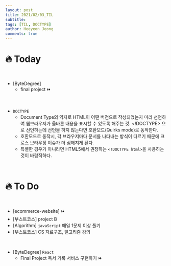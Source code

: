 ```yaml
---
layout: post
title: 2021/02/03_TIL
subtitle:
tags: [TIL, DOCTYPE]
author: Heeyeon Jeong
comments: true
---
```


# 🔥 Today

<br>

- [ByteDegree]
  - final project ⏩

<br>

- `DOCTYPE`
  - Document Type의 약자로 HTML이 어떤 버전으로 작성되었는지 미리 선언하여 웹브라우저가 올바른 내용을 표시할 수 있도록 해주는 것. <!DOCTYPE> 으로 선언하는데 선언을 하지 않는다면 호환모드(Quirks mode)로 동작한다.
  - 호환모드로 동작시, 각 브라우저마다 문서를 나타내는 방식이 다르기 때문에 크로스 브라우징 이슈가 더 심해지게 된다.
  - 특별한 경우가 아니라면 HTML5에서 권장하는 `<!DOCTYPE html>`을 사용하는 것이 바람직하다.

<br>

# 🔥 To Do

<br>

- [ecommerce-website] ⏩
- [부스트코스] project B
- [Algorithm] `javaScript` 매일 1문제 이상 풀기
- [부스트코스] CS 자료구조, 알고리즘 강의

<br>

- [ByteDegree] `React`
  - Final Project 독서 기록 서비스 구현하기 ⏩
